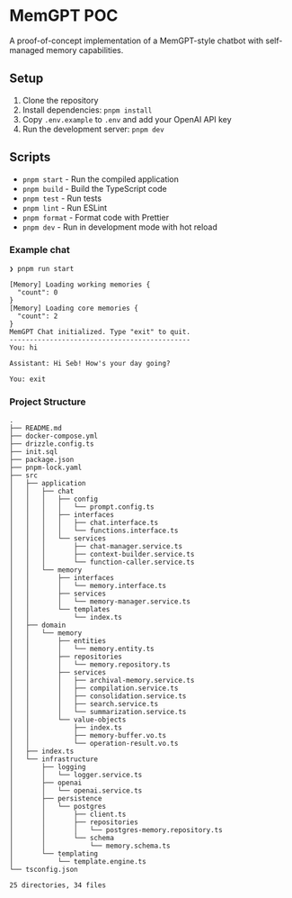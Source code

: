 # MemGPT POC

A proof-of-concept implementation of a MemGPT-style chatbot with self-managed memory capabilities.

## Setup

1. Clone the repository
2. Install dependencies: `pnpm install`
3. Copy `.env.example` to `.env` and add your OpenAI API key
4. Run the development server: `pnpm dev`

## Scripts

- `pnpm start` - Run the compiled application
- `pnpm build` - Build the TypeScript code
- `pnpm test` - Run tests
- `pnpm lint` - Run ESLint
- `pnpm format` - Format code with Prettier
- `pnpm dev` - Run in development mode with hot reload

### Example chat

```
❯ pnpm run start

[Memory] Loading working memories {
  "count": 0
}
[Memory] Loading core memories {
  "count": 2
}
MemGPT Chat initialized. Type "exit" to quit.
---------------------------------------------
You: hi

Assistant: Hi Seb! How's your day going? 

You: exit
```

### Project Structure

```
.
├── README.md
├── docker-compose.yml
├── drizzle.config.ts
├── init.sql
├── package.json
├── pnpm-lock.yaml
├── src
│   ├── application
│   │   ├── chat
│   │   │   ├── config
│   │   │   │   └── prompt.config.ts
│   │   │   ├── interfaces
│   │   │   │   ├── chat.interface.ts
│   │   │   │   └── functions.interface.ts
│   │   │   └── services
│   │   │       ├── chat-manager.service.ts
│   │   │       ├── context-builder.service.ts
│   │   │       └── function-caller.service.ts
│   │   └── memory
│   │       ├── interfaces
│   │       │   └── memory.interface.ts
│   │       ├── services
│   │       │   └── memory-manager.service.ts
│   │       └── templates
│   │           └── index.ts
│   ├── domain
│   │   └── memory
│   │       ├── entities
│   │       │   └── memory.entity.ts
│   │       ├── repositories
│   │       │   └── memory.repository.ts
│   │       ├── services
│   │       │   ├── archival-memory.service.ts
│   │       │   ├── compilation.service.ts
│   │       │   ├── consolidation.service.ts
│   │       │   ├── search.service.ts
│   │       │   └── summarization.service.ts
│   │       └── value-objects
│   │           ├── index.ts
│   │           ├── memory-buffer.vo.ts
│   │           └── operation-result.vo.ts
│   ├── index.ts
│   └── infrastructure
│       ├── logging
│       │   └── logger.service.ts
│       ├── openai
│       │   └── openai.service.ts
│       ├── persistence
│       │   └── postgres
│       │       ├── client.ts
│       │       ├── repositories
│       │       │   └── postgres-memory.repository.ts
│       │       └── schema
│       │           └── memory.schema.ts
│       └── templating
│           └── template.engine.ts
└── tsconfig.json

25 directories, 34 files
```